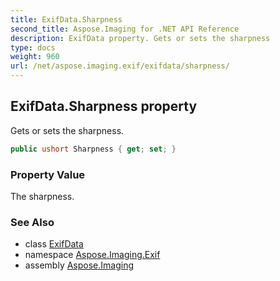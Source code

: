 ```yaml
---
title: ExifData.Sharpness
second_title: Aspose.Imaging for .NET API Reference
description: ExifData property. Gets or sets the sharpness
type: docs
weight: 960
url: /net/aspose.imaging.exif/exifdata/sharpness/
---
```

## ExifData.Sharpness property

Gets or sets the sharpness.

```csharp
public ushort Sharpness { get; set; }
```

### Property Value

The sharpness.

### See Also

* class [ExifData](../)
* namespace [Aspose.Imaging.Exif](../../exifdata/)
* assembly [Aspose.Imaging](../../../)


